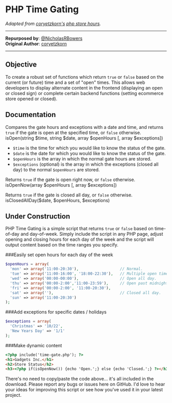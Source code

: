 PHP Time Gating
===============
*Adapted from [coryetzkorn's](https://github.com/coryetzkorn) [php store hours](https://github.com/coryetzkorn/php_store_hours).*

---------------------------------------------------------------------------

**Repurposed by**: [@NicholasRBowers](http://twitter.com/NicholasRBowers)  
**Original Author**: [coryetzkorn](https://github.com/coryetzkorn)

---------------------------------------------------------------------------

Objective
---------
To create a robust set of functions which return `true` or `false` based on the current (or future) time and a set of "open" times.  This allows web developers to display alternate content in the frontend (displaying an open or closed sign) or complete certain backend functions (setting ecommerce store opened or closed).

Documentation
-------------

Compares the gate hours and exceptions with a date and time, and returns `true` if the gate is open at the specified time, or `false` otherwise.
    isOpen(string $time, string $date, array $openHours [, array $exceptions])

+ `$time` is the time for which you would like to know the status of the gate.
+ `$date` is the date for which you would like to know the status of the gate.
+ `$openHours` is the array in which the normal gate hours are stored.
+ `$exceptions` (optional) is the array in which the exceptions (closed all day) to the normal `$openHours` are stored.

Returns `true` if the gate is open right now, or `false` otherwise.
    isOpenNow(array $openHours [, array $exceptions])

Returns `true` if the gate is closed all day, or `false` otherwise.
    isClosedAllDay($date, $openHours, $exceptions)

Under Construction
------------------
PHP Time Gating is a simple script that returns `true` or `false` based on time-of-day and day-of-week. Simply include the script in any PHP page, adjust opening and closing hours for each day of the week and the script will output content based on the time ranges you specify.

###Easily set open hours for each day of the week
```php
$openHours = array(
  'mon' => array('11:00-20:30'),                  // Normal.
  'tue' => array('11:00-16:00', '18:00-22:30'),   // Multiple open times.
  'wed' => array('00:00-00:00'),                  // Open all day.
  'thu' => array('00:00-2:00','11:00-23:59'),     // Open past midnight.
  'fri' => array('00:00-2:00', '11:00-20:30'),
  'sat' => array(''),                             // Closed all day.
  'sun' => array('11:00-20:30')
);
```

###Add exceptions for specific dates / holidays
```php
$exceptions = array(
  'Christmas' => '10/22',
  'New Years Day' => '1/1'
);
```

###Make dynamic content
```html
<?php include('time-gate.php'); ?>
<h1>Gadgets Inc.</h1>
<h2>Store Status</h2>
<h3><?php if(isOpenNow()) {echo 'Open.';} else {echo 'Closed.';} ?></h3>
```

There's no need to copy/paste the code above... it's all included in the download. Please report any bugs or issues here on GitHub. I'd love to hear your ideas for improving this script or see how you've used it in your latest project.
